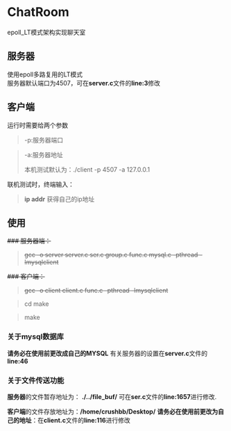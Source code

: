 # ChatRoom
epoll_LT模式架构实现聊天室

## 服务器
使用epoll多路复用的LT模式<br>
服务器默认端口为4507，可在**server.c**文件的**line:3**修改

## 客户端
运行时需要给两个参数
  > -p:服务器端口


  > -a:服务器地址
  > 
  > 本机测试默认为：./client -p 4507 -a 127.0.0.1
    
联机测试时，终端输入：
  > **ip addr**
  > 获得自己的ip地址


## 使用
~~### 服务器端：~~
  > ~~gcc -o server server.c ser.c group.c func.c mysql.c -pthread -lmysqlclient~~



~~### 客户端：~~
  > ~~gcc -o client client.c func.c -pthread -lmysqlclient~~


  > cd make
  
  > make

### 关于mysql数据库
  **请务必在使用前更改成自己的MYSQL**
  有关服务器的设置在**server.c**文件的**line:46**

### 关于文件传送功能
  **服务器**的文件暂存地址为：  **./../file_buf/**
    可在**ser.c**文件的**line:1657**进行修改.  
    
  **客户端**的文件存放地址为：**/home/crushbb/Desktop/**
    **请务必在使用前更改为自己的地址**：在**client.c**文件的**line:116**进行修改
